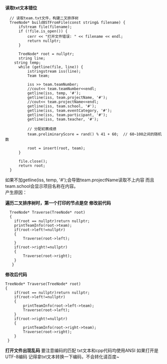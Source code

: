 **读取txt文本错位**
```
  // 读取team.txt文件，构建二叉排序树
  TreeNode* buildBSTFromFile(const string& filename) {
      ifstream file(filename);
      if (!file.is_open()) {
          cerr << "打开文件错误: " << filename << endl;
          return nullptr;
      }
  
      TreeNode* root = nullptr;
      string line;
  	string temp;
      while (getline(file, line)) {
          istringstream iss(line);
          Team team;
  
          iss >> team.teamNumber;
          //cout<< team.teamNumber<<endl;   
          getline(iss, temp, '#');    
          getline(iss, team.projectName, '#');
          //cout<< team.projectName<<endl;
          getline(iss, team.school, '#');
          getline(iss, team.eventCategory, '#');
          getline(iss, team.participant, '#');
          getline(iss, team.teacher, '#');
  
          // 分配初赛成绩
          team.preliminaryScore = rand() % 41 + 60;  // 60~100之间的随机数
  
          root = insert(root, team);
      }
  
      file.close();
      return root;
  }
```
如果不加getline(iss, temp, '#');会导致team.projectName读取不上内容 而且team.school会显示项目名称在内容。</br>
产生原因：

**遍历二叉排序树时，第一个打印的节点是空**
**修改前代码**
```
  TreeNode* Traverse(TreeNode* root)
  {
  	if(root == nullptr)return nullptr;
  	printTeamInfo(root->team);
  	if(root->left!=nullptr)
  	{
  		Traverse(root->left);
  	}
  	if(root->right!=nullptr)
  	{
  		Traverse(root->right);
  	}
   } 
```
**修改后代码**
```
TreeNode* Traverse(TreeNode* root)
{
	if(root == nullptr)return nullptr;
	if(root->left!=nullptr)
	{
		printTeamInfo(root->left->team);
		Traverse(root->left);
	}
	if(root->right!=nullptr)
	{
		printTeamInfo(root->right->team);
		Traverse(root->right);
	}
 } 
```
**打开文件出现乱码**
要注意编码的匹配
txt文本和cpp代码均使用ANSI  如果打开是UTF-8编码 记得拿txt文本转换一下编码，不会转化请百度~






















